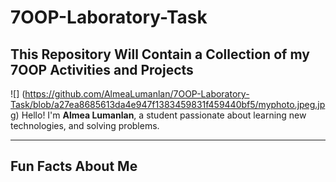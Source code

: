 # 7OOP-Laboratory-Task
This Repository Will Contain a Collection of my 7OOP Activities and Projects  
---

![] (https://github.com/AlmeaLumanlan/7OOP-Laboratory-Task/blob/a27ea8685613da4e947f1383459831f459440bf5/myphoto.jpeg.jpg)
Hello! I'm **Almea Lumanlan**, a student passionate about learning new technologies, and solving problems. 

---

## Fun Facts About Me
